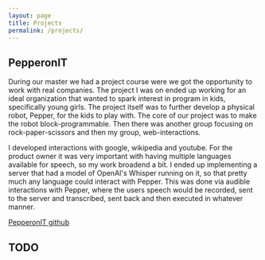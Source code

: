```yaml
---
layout: page
title: Projects
permalink: /projects/
---
```

## PepperonIT
During our master we had a project course were we got the opportunity to work with real companies. The project I was on ended up working for an ideal organization that wanted to spark interest in program in kids, specifically young girls.
The project itself was to further develop a physical robot, Pepper, for the kids to play with. The core of our project was to make the robot block-programmable. Then there was another group focusing on rock-paper-scissors and then my group, web-interactions.

I developed interactions with google, wikipedia and youtube. For the product owner it was very important with having multiple languages available for speech, so my work broadend a bit. I ended up implementing a server that had a model of OpenAI's Whisper running on it, so that pretty much any language could interact with Pepper. This was done via audible interactions with Pepper, where the users speech would be recorded, sent to the server and transcribed, sent back and then executed in whatever manner.


[PepperonIT github](https://github.com/PepperonIT)

## TODO